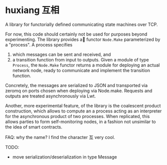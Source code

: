 # huxiang 互相
A library for functorially defined communicating state machines over TCP.

For now, this code should certainly not be used for purposes beyond 
experimenting. The library provides a functor `Node.Make` parameterized by a
"process". A process specifies
1) which messages can be sent and received, and
2) a transition function from input to outputs.
Given a module of type `Process`, the `Node.Make` functor returns a module
for deploying an actual network node, ready to communicate and implement
the transition function.

Concretely, the messages are serialized to JSON and transported via zeromq on
ports chosen when deploying via Node.make. Requests and outputs are treated
asynchronously via Lwt.

Another, more experimental feature, of the library is the coalescent product
construction, which allows to compute an a process acting as an interpreter 
for the asynchronous product of two processes. When replicated, this allows
parties to form self-monitoring nodes, in a fashion not unsimilar to the idea
of smart contracts.

FAQ: why the name? I find the character 互 very cool.

TODO:
* move serialization/deserialization in type Message
